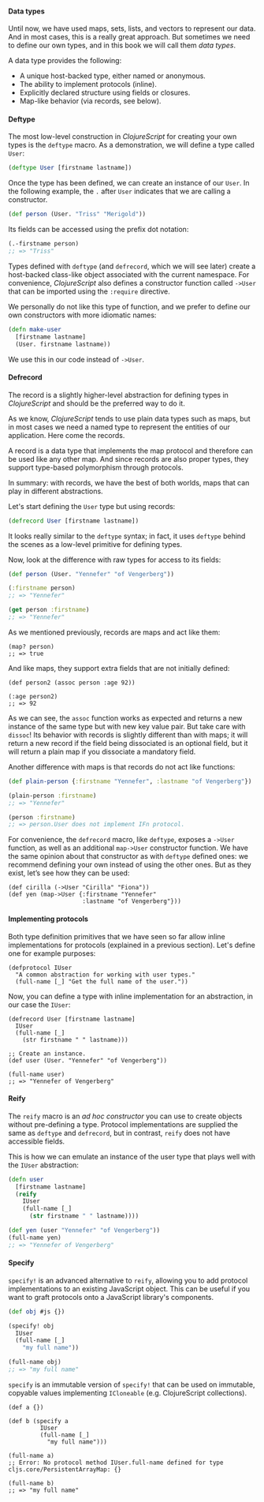 #### Data types

Until now, we have used maps, sets, lists, and vectors to represent our data. And in most cases, this is a really great approach. But sometimes we need to define our own types, and in this book we will call them *data types*.

A data type provides the following:

* A unique host-backed type, either named or anonymous.
* The ability to implement protocols (inline).
* Explicitly declared structure using fields or closures.
* Map-like behavior (via records, see below).


#### Deftype

The most low-level construction in _ClojureScript_ for creating your own types is the `deftype` macro. As a demonstration, we will define a type called `User`:

```cljs
(deftype User [firstname lastname])
```

Once the type has been defined, we can create an instance of our `User`. In the following example, the `.` after `User` indicates that we are calling a constructor.

```cljs
(def person (User. "Triss" "Merigold"))
```

Its fields can be accessed using the prefix dot notation:

```cljs
(.-firstname person)
;; => "Triss"
```

Types defined with `deftype` (and `defrecord`, which we will see later) create a host-backed class-like object associated with the current namespace. For convenience, _ClojureScript_ also defines a constructor function called `->User` that can be imported using the `:require` directive.

We personally do not like this type of function, and we prefer to define our own constructors with more idiomatic names:

```cljs
(defn make-user
  [firstname lastname]
  (User. firstname lastname))
```

We use this in our code instead of `->User`.


#### Defrecord

The record is a slightly higher-level abstraction for defining types in _ClojureScript_ and should be the preferred way to do it.

As we know, _ClojureScript_ tends to use plain data types such as maps, but in most cases we need a named type to represent the entities of our application. Here come the records.

A record is a data type that implements the map protocol and therefore can be used like any other map.  And since records are also proper types, they support type-based polymorphism through protocols.

In summary: with records, we have the best of both worlds, maps that can play in different abstractions.

Let's start defining the `User` type but using records:

```cljs
(defrecord User [firstname lastname])
```

It looks really similar to the `deftype` syntax; in fact, it uses `deftype` behind the scenes as a low-level primitive for defining types.

Now, look at the difference with raw types for access to its fields:

```cljs
(def person (User. "Yennefer" "of Vengerberg"))

(:firstname person)
;; => "Yennefer"

(get person :firstname)
;; => "Yennefer"
```

As we mentioned previously, records are maps and act like them:

```
(map? person)
;; => true
```

And like maps, they support extra fields that are not initially defined:

```
(def person2 (assoc person :age 92))

(:age person2)
;; => 92
```

As we can see, the `assoc` function works as expected and returns a new instance of the same type but with new key value pair. But take care with `dissoc`! Its behavior with records is slightly different than with maps; it will return a new record if the field being dissociated is an optional field, but it will return a plain map if you dissociate a mandatory field.

Another difference with maps is that records do not act like functions:

```cljs
(def plain-person {:firstname "Yennefer", :lastname "of Vengerberg"})

(plain-person :firstname)
;; => "Yennefer"

(person :firstname)
;; => person.User does not implement IFn protocol.
```

For convenience, the `defrecord` macro, like `deftype`, exposes a `->User` function, as well as an additional `map->User` constructor function. We have the same opinion about that constructor as with `deftype` defined ones: we recommend defining your own instead of using the other ones. But as they exist, let’s see how they can be used:

```
(def cirilla (->User "Cirilla" "Fiona"))
(def yen (map->User {:firstname "Yennefer"
                     :lastname "of Vengerberg"}))
```


#### Implementing protocols

Both type definition primitives that we have seen so far allow inline implementations for protocols (explained in a previous section). Let's define one for example purposes:

```
(defprotocol IUser
  "A common abstraction for working with user types."
  (full-name [_] "Get the full name of the user."))
```

Now, you can define a type with inline implementation for an abstraction, in our case the `IUser`:

```
(defrecord User [firstname lastname]
  IUser
  (full-name [_]
    (str firstname " " lastname)))

;; Create an instance.
(def user (User. "Yennefer" "of Vengerberg"))

(full-name user)
;; => "Yennefer of Vengerberg"
```


#### Reify

The `reify` macro is an _ad hoc constructor_ you can use to create objects without pre-defining a type.  Protocol implementations are supplied the same as `deftype` and `defrecord`, but in contrast, `reify` does not have accessible fields.

This is how we can emulate an instance of the user type that plays well with the `IUser` abstraction:

```cljs
(defn user
  [firstname lastname]
  (reify
    IUser
    (full-name [_]
      (str firstname " " lastname))))

(def yen (user "Yennefer" "of Vengerberg"))
(full-name yen)
;; => "Yennefer of Vengerberg"
```

#### Specify

`specify!` is an advanced alternative to `reify`, allowing you to add protocol implementations to an existing JavaScript object.  This can be useful if you want to graft protocols onto a JavaScript library's components.

```cljs
(def obj #js {})

(specify! obj
  IUser
  (full-name [_]
    "my full name"))

(full-name obj)
;; => "my full name"
```

`specify` is an immutable version of `specify!` that can be used on immutable, copyable values implementing `ICloneable` (e.g. ClojureScript collections).

```
(def a {})

(def b (specify a
         IUser
         (full-name [_]
           "my full name")))

(full-name a)
;; Error: No protocol method IUser.full-name defined for type cljs.core/PersistentArrayMap: {}

(full-name b)
;; => "my full name"
```